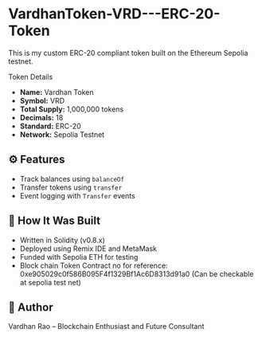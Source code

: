 # VardhanToken-VRD---ERC-20-Token
This is my custom ERC-20 compliant token built on the Ethereum Sepolia testnet.

Token Details

- **Name:** Vardhan Token
- **Symbol:** VRD
- **Total Supply:** 1,000,000 tokens
- **Decimals:** 18
- **Standard:** ERC-20
- **Network:** Sepolia Testnet

## ⚙️ Features

- Track balances using `balanceOf`
- Transfer tokens using `transfer`
- Event logging with `Transfer` events

## 🧪 How It Was Built

- Written in Solidity (v0.8.x)
- Deployed using Remix IDE and MetaMask
- Funded with Sepolia ETH for testing
- Block chain Token Contract no for reference: 0xe905029c0f586B095F4f1329Bf1Ac6D8313d91a0 (Can be checkable at sepolia test net)

## 🚀 Author

Vardhan Rao – Blockchain Enthusiast and Future Consultant
